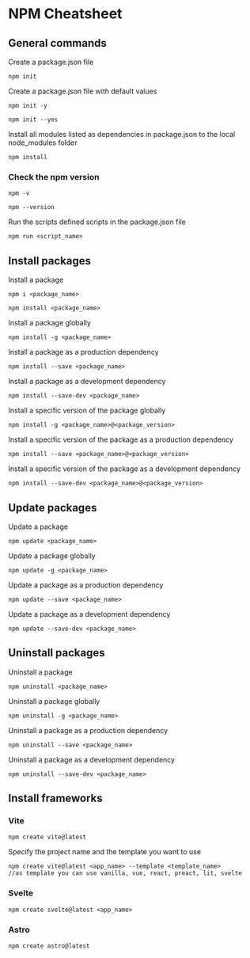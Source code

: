 # NPM Cheatsheet
## General commands
Create a package.json file
```
npm init
```
Create a package.json file with default values
```
npm init -y
```
```
npm init --yes
```
Install all modules listed as dependencies in package.json to the local node_modules folder
```
npm install
```
### Check the npm version
```
npm -v
```
```
npm --version
```
Run the scripts defined scripts in the package.json file
```
npm run <script_name>
```
## Install packages
Install a package
```
npm i <package_name>
```
```
npm install <package_name>
```
Install a package globally
```
npm install -g <package_name>
```
Install a package as a production dependency
```
npm install --save <package_name>
```
Install a package as a development dependency
```
npm install --save-dev <package_name>
```
Install a specific version of the package globally
```
npm install -g <package_name>@<package_version>
```
Install a specific version of the package as a production dependency
```
npm install --save <package_name>@<package_version>
```
Install a specific version of the package as a development dependency
```
npm install --save-dev <package_name>@<package_version>
```
## Update packages
Update a package
```
npm update <package_name>
```
Update a package globally
```
npm update -g <package_name>
```
Update a package as a production dependency
```
npm update --save <package_name>
```
Update a package as a development dependency
```
npm update --save-dev <package_name>
```
## Uninstall packages
Uninstall a package
```
npm uninstall <package_name>
```
Uninstall a package globally
```
npm uninstall -g <package_name>
```
Uninstall a package as a production dependency
```
npm uninstall --save <package_name>
```
Uninstall a package as a development dependency
```
npm uninstall --save-dev <package_name>
```
## Install frameworks
### Vite
```
npm create vite@latest
```
Specify the project name and the template you want to use
```
npm create vite@latest <app_name> --template <template_name>
//as template you can use vanilla, vue, react, preact, lit, svelte
```
### Svelte
```
npm create svelte@latest <app_name>
```
### Astro
```
npm create astro@latest
```
